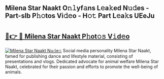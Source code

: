 ## Milena Star Naakt O𝚗𝚕yf𝚊ns L𝚎a𝚔ed N𝚞𝚍es - Part-sIb P𝚑𝚘tos Vi𝚍𝚎o - H𝚘𝚝 Part L𝚎a𝚔s UEeJu

# <h2><a href="http://kf6bfa7.oniu.top/?m=Milena+Star+Naakt">🔗👉 🔴 Milena Star Naakt P𝚑ot𝚘𝚜 V𝚒d𝚎o</a></h2>

[![Milena Star Naakt Nu𝚍e𝚜](https://i.imgur.com/0qMVB7G.gif)](http://kf6bfa7.oniu.top/?m=Milena+Star+Naakt)
Social media personality Milena Star Naakt, famed for publishing dance and lifestyle material, consisting of presentations and vlogs. Dedicated advocate for animal welfare Milena Star Naakt, celebrated for their passion and efforts to promote the well-being of animals.  
